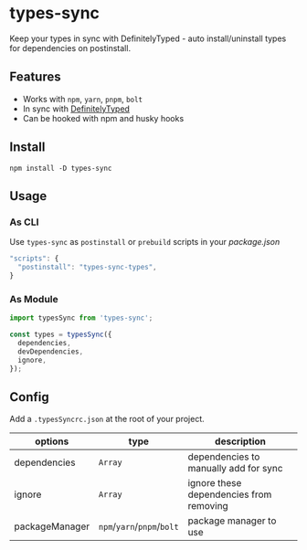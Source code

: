 # types-sync

Keep your types in sync with DefinitelyTyped - auto install/uninstall types for dependencies on
postinstall.

## Features

- Works with `npm`, `yarn`, `pnpm`, `bolt`
- In sync with [DefinitelyTyped](https://github.com/DefinitelyTyped/DefinitelyTyped)
- Can be hooked with npm and husky hooks

## Install

`npm install -D types-sync`

## Usage

### As CLI

Use `types-sync` as `postinstall` or `prebuild` scripts in your _package.json_

```js
"scripts": {
  "postinstall": "types-sync-types",
}
```

### As Module

```ts
import typesSync from 'types-sync';

const types = typesSync({
  dependencies,
  devDependencies,
  ignore,
});
```

## Config

Add a `.typesSyncrc.json` at the root of your project.

| options        | type                       | description                             |
| -------------- | -------------------------- | --------------------------------------- |
| dependencies   | `Array`                    | dependencies to manually add for sync   |
| ignore         | `Array`                    | ignore these dependencies from removing |
| packageManager | `npm`/`yarn`/`pnpm`/`bolt` | package manager to use                  |
